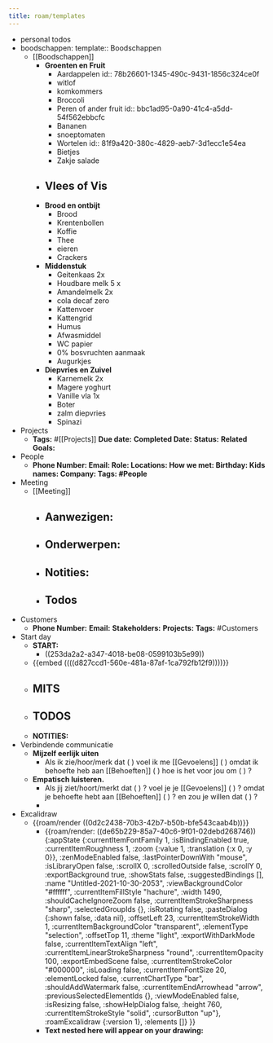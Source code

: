 ```yaml
---
title: roam/templates
---
```


- personal todos
- boodschappen:
  template:: Boodschappen
	- [[Boodschappen]]
		- **Groenten en Fruit**
			- Aardappelen 
			  id:: 78b26601-1345-490c-9431-1856c324ce0f
			- witlof
			- komkommers
			- Broccoli
			- Peren of ander fruit
			  id:: bbc1ad95-0a90-41c4-a5dd-54f562ebbcfc
			- Bananen
			- snoeptomaten
			- Wortelen
			  id:: 81f9a420-380c-4829-aeb7-3d1ecc1e54ea
			- Bietjes
			- Zakje salade
		- **Vlees of Vis**
			-
		- **Brood en ontbijt**
			- Brood
			- Krentenbollen
			- Koffie
			- Thee
			- eieren
			- Crackers
		- **Middenstuk**
			- Geitenkaas 2x
			- Houdbare melk 5 x
			- Amandelmelk 2x
			- cola decaf zero
			- Kattenvoer
			- Kattengrid
			- Humus
			- Afwasmiddel
			- WC papier
			- 0% bosvruchten aanmaak
			- Augurkjes
		- **Diepvries en Zuivel**
			- Karnemelk 2x
			- Magere yoghurt
			- Vanille vla 1x
			- Boter
			- zalm diepvries
			- Spinazi
- Projects
	- **Tags:** #[[Projects]]
	  **Due date:** 
	  **Completed Date:** 
	  **Status:** 
	  **Related Goals:**
- People
	- **Phone Number:
	  Email:
	  Role:
	  Locations:
	  How we met:
	  Birthday:
	  Kids names:
	  Company:
	  Tags: #People**
- Meeting
	- [[Meeting]]
		- **Aanwezigen:**
			-
		- **Onderwerpen:**
			-
		- **Notities:**
			-
		- **Todos**
			-
- Customers
	- **Phone Number:**
	  **Email:**
	  **Stakeholders:**
	  **Projects:**
	  **Tags:** #Customers
- Start day
	- **START:**
		- ((253da2a2-a347-4018-be08-0599103b5e99))
	- {{embed  ((((d827ccd1-560e-481a-87af-1ca792fb12f9))))}}
	- **MITS**
		-
	- **TODOS**
		-
	- **NOTITIES:**
- Verbindende communicatie
	- **Mijzelf eerlijk uiten**
		- Als ik zie/hoor/merk dat (  ) voel ik me [[Gevoelens]] (   ) omdat ik behoefte heb aan [[Behoeften]] (   ) hoe is het voor jou om (    ) ?
	- **Empatisch luisteren.**
		- Als jij ziet/hoort/merkt dat (   ) ? voel je je [[Gevoelens]] (   ) ? omdat je behoefte hebt aan [[Behoeften]] (   ) ? en zou je willen dat (   ) ?
		-
- Excalidraw
	- {{roam/render  ((0d2c2438-70b3-42b7-b50b-bfe543caab4b))}}
		- {{roam/render: ((de65b229-85a7-40c6-9f01-02debd268746)) {:appState {:currentItemFontFamily 1, :isBindingEnabled true, :currentItemRoughness 1, :zoom {:value 1, :translation {:x 0, :y 0}}, :zenModeEnabled false, :lastPointerDownWith "mouse", :isLibraryOpen false, :scrollX 0, :scrolledOutside false, :scrollY 0, :exportBackground true, :showStats false, :suggestedBindings [], :name "Untitled-2021-10-30-2053", :viewBackgroundColor "#ffffff", :currentItemFillStyle "hachure", :width 1490, :shouldCacheIgnoreZoom false, :currentItemStrokeSharpness "sharp", :selectedGroupIds {}, :isRotating false, :pasteDialog {:shown false, :data nil}, :offsetLeft 23, :currentItemStrokeWidth 1, :currentItemBackgroundColor "transparent", :elementType "selection", :offsetTop 11, :theme "light", :exportWithDarkMode false, :currentItemTextAlign "left", :currentItemLinearStrokeSharpness "round", :currentItemOpacity 100, :exportEmbedScene false, :currentItemStrokeColor "#000000", :isLoading false, :currentItemFontSize 20, :elementLocked false, :currentChartType "bar", :shouldAddWatermark false, :currentItemEndArrowhead "arrow", :previousSelectedElementIds {}, :viewModeEnabled false, :isResizing false, :showHelpDialog false, :height 760, :currentItemStrokeStyle "solid", :cursorButton "up"}, :roamExcalidraw {:version 1}, :elements []} }}
		- **Text nested here will appear on your drawing:**